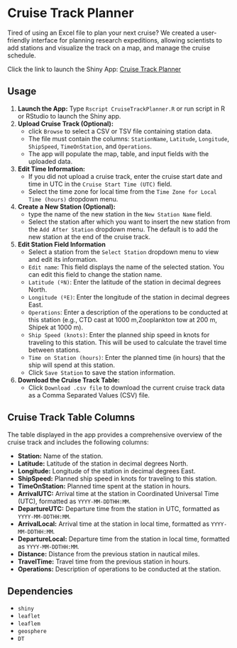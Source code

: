 # Cruise Track Planner

Tired of using an Excel file to plan your next cruise? We created a user-friendly interface for planning research expeditions, allowing scientists to add stations and visualize the track on a map, and manage the cruise schedule. 

Click the link to launch the Shiny App:
[Cruise Track Planner](http://seaflow.shinyapps.io/cruisetrackplanner)


## Usage

1. **Launch the App:** Type `Rscript CruiseTrackPlanner.R` or run script in R or RStudio to launch the Shiny app.
2. **Upload Cruise Track (Optional):** 
    -   click `Browse` to select a CSV or TSV file containing station data.
    -   The file must contain the columns: `StationName`, `Latitude`, `Longitude`, `ShipSpeed`, `TimeOnStation`, and `Operations`.
    -   The app will populate the map, table, and input fields with the uploaded data.
3.  **Edit Time Information:**
    -   If you did not upload a cruise track, enter the cruise start date and time in UTC in the `Cruise Start Time (UTC)` field.
    -   Select the time zone for local time from the `Time Zone for Local Time (hours)` dropdown menu.
4.  **Create a New Station (Optional):**
    -   type the name of the new station in the `New Station Name` field.
    -   Select the station after which you want to insert the new station from the `Add After Station` dropdown menu. The default is to add the new station at the end of the cruise track.
5. **Edit Station Field Information**
    -  Select a station from the `Select Station` dropdown menu to view and edit its information.
    - `Edit name`: This field displays the name of the selected station. You can edit this field to change the station name.
    - `Latitude (ºN)`: Enter the latitude of the station in decimal degrees North.
    - `Longitude (ºE)`: Enter the longitude of the station in decimal degrees East.
    - `Operations`: Enter a description of the operations to be conducted at this station (e.g., CTD cast at 1000 m,Zooplankton tow at 200 m, Shipek at 1000 m).
    - `Ship Speed (knots)`: Enter the planned ship speed in knots for traveling to this station. This will be used to calculate the travel time between stations.
    - `Time on Station (hours)`: Enter the planned time (in hours) that the ship will spend at this station.
    - Click `Save Station` to save the station information.
6. **Download the Cruise Track Table:**
    - Click `Download .csv file` to download the current cruise track data as a Comma Separated Values (CSV) file.


## Cruise Track Table Columns

The table displayed in the app provides a comprehensive overview of the cruise track and includes the following columns:

*   **Station:** Name of the station.
*   **Latitude:** Latitude of the station in decimal degrees North.
*   **Longitude:** Longitude of the station in decimal degrees East.
*   **ShipSpeed:** Planned ship speed in knots for traveling to this station.
*   **TimeOnStation:** Planned time spent at the station in hours.
*   **ArrivalUTC:** Arrival time at the station in Coordinated Universal Time (UTC), formatted as `YYYY-MM-DDTHH:MM`.
*   **DepartureUTC:** Departure time from the station in UTC, formatted as `YYYY-MM-DDTHH:MM`.
*   **ArrivalLocal:** Arrival time at the station in local time, formatted as `YYYY-MM-DDTHH:MM`.
*   **DepartureLocal:** Departure time from the station in local time, formatted as `YYYY-MM-DDTHH:MM`.
*   **Distance:** Distance from the previous station in nautical miles.
*   **TravelTime:** Travel time from the previous station in hours.
*   **Operations:** Description of operations to be conducted at the station.

## Dependencies

- `shiny`
- `leaflet`
- `leaflem`
- `geosphere`
- `DT`
